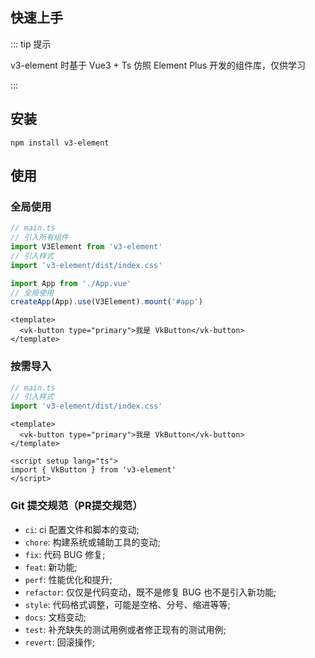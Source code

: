 ## 快速上手

::: tip 提示

v3-element 时基于 Vue3 + Ts 仿照 Element Plus 开发的组件库，仅供学习

:::

## 安装

```bash:no-line-numbers
npm install v3-element
```


## 使用
### 全局使用
``` ts
// main.ts
// 引入所有组件
import V3Element from 'v3-element'
// 引入样式
import 'v3-element/dist/index.css'

import App from './App.vue'
// 全局使用
createApp(App).use(V3Element).mount('#app')
```

```vue
<template>
  <vk-button type="primary">我是 VkButton</vk-button>
</template>
```

### 按需导入
```ts
// main.ts
// 引入样式
import 'v3-element/dist/index.css'
```

```vue
<template>
  <vk-button type="primary">我是 VkButton</vk-button>
</template>

<script setup lang="ts">
import { VkButton } from 'v3-element'
</script>
```


### Git 提交规范（PR提交规范）

- `ci`: ci 配置文件和脚本的变动;
- `chore`: 构建系统或辅助工具的变动;
- `fix`: 代码 BUG 修复;
- `feat`: 新功能;
- `perf`: 性能优化和提升;
- `refactor`: 仅仅是代码变动，既不是修复 BUG 也不是引入新功能;
- `style`: 代码格式调整，可能是空格、分号、缩进等等;
- `docs`: 文档变动;
- `test`: 补充缺失的测试用例或者修正现有的测试用例;
- `revert`: 回滚操作;

